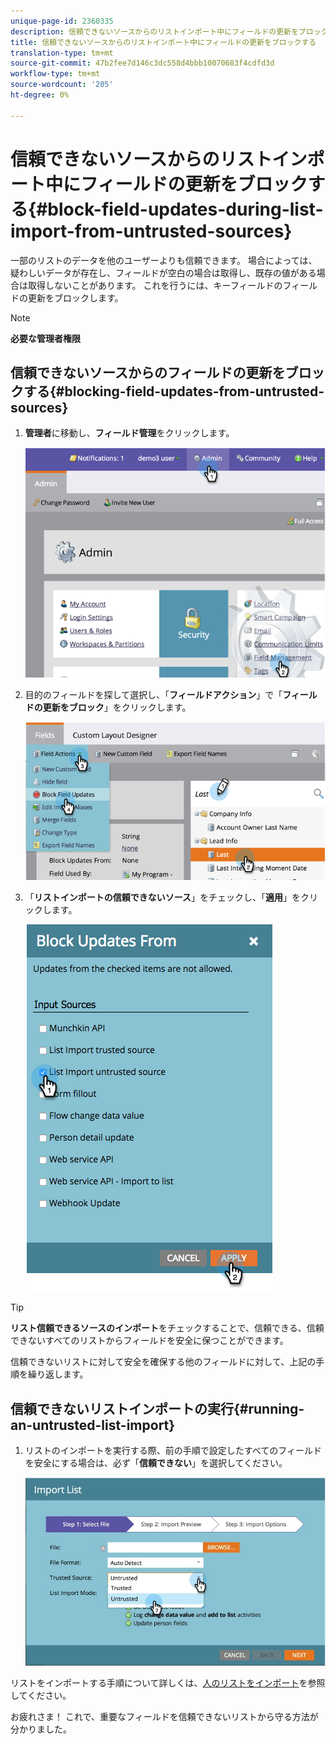 ```yaml
---
unique-page-id: 2360335
description: 信頼できないソースからのリストインポート中にフィールドの更新をブロックする — Marketto Docs — 製品ドキュメント
title: 信頼できないソースからのリストインポート中にフィールドの更新をブロックする
translation-type: tm+mt
source-git-commit: 47b2fee7d146c3dc558d4bbb10070683f4cdfd3d
workflow-type: tm+mt
source-wordcount: '205'
ht-degree: 0%

---
```



# 信頼できないソースからのリストインポート中にフィールドの更新をブロックする{#block-field-updates-during-list-import-from-untrusted-sources}

一部のリストのデータを他のユーザーよりも信頼できます。 場合によっては、疑わしいデータが存在し、フィールドが空白の場合は取得し、既存の値がある場合は取得しないことがあります。 これを行うには、キーフィールドのフィールドの更新をブロックします。

>[!NOTE]
>
>**必要な管理者権限**

## 信頼できないソースからのフィールドの更新をブロックする{#blocking-field-updates-from-untrusted-sources}

1. **管理者**&#x200B;に移動し、**フィールド管理**&#x200B;をクリックします。

   ![](assets/image2014-9-19-9-3a38-3a38.png)

1. 目的のフィールドを探して選択し、「**フィールドアクション**」で「**フィールドの更新をブロック**」をクリックします。

   ![](assets/image2014-9-19-9-3a39-3a40.png)

1. 「**リストインポートの信頼できないソース**」をチェックし、「**適用**」をクリックします。

   ![](assets/blockupdates.png)

>[!TIP]
>
>**リスト信頼できるソースのインポート**&#x200B;をチェックすることで、信頼できる、信頼できないすべてのリストからフィールドを安全に保つことができます。

信頼できないリストに対して安全を確保する他のフィールドに対して、上記の手順を繰り返します。

## 信頼できないリストインポートの実行{#running-an-untrusted-list-import}

1. リストのインポートを実行する際、前の手順で設定したすべてのフィールドを安全にする場合は、必ず「**信頼できない**」を選択してください。

   ![](assets/importpersondetails.jpg)

リストをインポートする手順について詳しくは、[人のリストをインポート](../../../getting-started/quick-wins/import-a-list-of-people.md)を参照してください。

お疲れさま！ これで、重要なフィールドを信頼できないリストから守る方法が分かりました。
